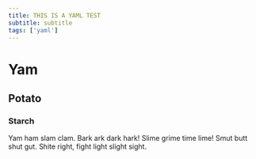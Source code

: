 ```yaml
---
title: THIS IS A YAML TEST
subtitle: subtitle
tags: ['yaml']
---
```


# Yam
## Potato
### Starch

Yam ham slam clam. Bark ark dark hark! Slime grime time lime! Smut butt shut gut. Shite right, fight light slight sight.